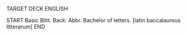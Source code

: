 TARGET DECK
ENGLISH

START
Basic
Blitt.
Back: Abbr. Bachelor of letters. [latin baccalaureus litterarum]
END
